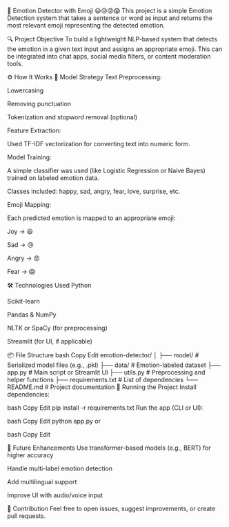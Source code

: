 🧠 Emotion Detector with Emoji 😃😢😡😱
This project is a simple Emotion Detection system that takes a sentence or word as input and returns the most relevant emoji representing the detected emotion.

🔍 Project Objective
To build a lightweight NLP-based system that detects the emotion in a given text input and assigns an appropriate emoji. This can be integrated into chat apps, social media filters, or content moderation tools.

⚙️ How It Works
🧠 Model Strategy
Text Preprocessing:

Lowercasing

Removing punctuation

Tokenization and stopword removal (optional)

Feature Extraction:

Used TF-IDF vectorization for converting text into numeric form.

Model Training:

A simple classifier was used (like Logistic Regression or Naive Bayes) trained on labeled emotion data.

Classes included: happy, sad, angry, fear, love, surprise, etc.

Emoji Mapping:

Each predicted emotion is mapped to an appropriate emoji:

Joy → 😃

Sad → 😢

Angry → 😡

Fear → 😱



🛠️ Technologies Used
Python

Scikit-learn

Pandas & NumPy

NLTK or SpaCy (for preprocessing)

Streamlit (for UI, if applicable)

📦 File Structure
bash
Copy
Edit
emotion-detector/
│
├── model/                  # Serialized model files (e.g., .pkl)
├── data/                   # Emotion-labeled dataset
├── app.py                  # Main script or Streamlit UI
├── utils.py                # Preprocessing and helper functions
├── requirements.txt        # List of dependencies
└── README.md               # Project documentation
🚀 Running the Project
Install dependencies:

bash
Copy
Edit
pip install -r requirements.txt
Run the app (CLI or UI):

bash
Copy
Edit
python app.py
or

bash
Copy
Edit

🧠 Future Enhancements
Use transformer-based models (e.g., BERT) for higher accuracy

Handle multi-label emotion detection

Add multilingual support

Improve UI with audio/voice input

🤝 Contribution
Feel free to open issues, suggest improvements, or create pull requests.
